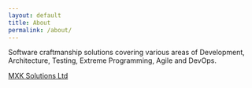 ```yaml
---
layout: default
title: About
permalink: /about/
---
```


  Software craftmanship solutions covering various areas of Development,
  Architecture, Testing, Extreme Programming, Agile and DevOps.

[MXK Solutions Ltd](http://mxk.solutions)

